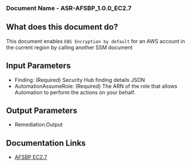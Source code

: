 ### Document Name - ASR-AFSBP_1.0.0_EC2.7
## What does this document do?
This document enables `EBS Encryption by default` for an AWS account in the current region by calling another SSM document
## Input Parameters
* Finding: (Required) Security Hub finding details JSON
* AutomationAssumeRole: (Required) The ARN of the role that allows Automation to perform the actions on your behalf.
## Output Parameters
* Remediation.Output

## Documentation Links
* [AFSBP EC2.7](https://docs.aws.amazon.com/securityhub/latest/userguide/securityhub-standards-fsbp-controls.html#fsbp-ec2-7)
